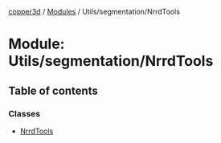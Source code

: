 [copper3d](../README.md) / [Modules](../modules.md) / Utils/segmentation/NrrdTools

# Module: Utils/segmentation/NrrdTools

## Table of contents

### Classes

- [NrrdTools](../classes/Utils_segmentation_NrrdTools.NrrdTools.md)
